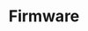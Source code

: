 ---
title: "Firmware"
slug: Firmware
customHeadElements:
  - <link rel="manifest" href="manifest.json" />
---
